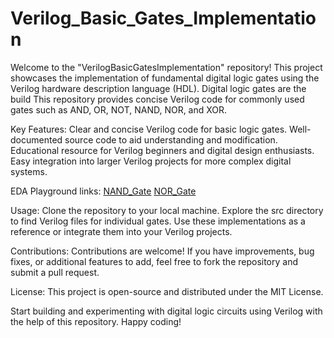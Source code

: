 # Verilog_Basic_Gates_Implementation

Welcome to the "VerilogBasicGatesImplementation" repository! This project showcases the implementation of fundamental digital logic gates using the Verilog hardware description language (HDL). Digital logic gates are the build This repository provides concise Verilog code for commonly used gates such as AND, OR, NOT, NAND, NOR, and XOR.

Key Features:
Clear and concise Verilog code for basic logic gates.
Well-documented source code to aid understanding and modification.
Educational resource for Verilog beginners and digital design enthusiasts.
Easy integration into larger Verilog projects for more complex digital systems.

EDA Playground links:
[NAND_Gate](https://edaplayground.com/x/ZLqK)
[NOR_Gate](https://edaplayground.com/x/NwZz)

Usage:
Clone the repository to your local machine.
Explore the src directory to find Verilog files for individual gates.
Use these implementations as a reference or integrate them into your Verilog projects.

Contributions:
Contributions are welcome! If you have improvements, bug fixes, or additional features to add, feel free to fork the repository and submit a pull request.

License:
This project is open-source and distributed under the MIT License.

Start building and experimenting with digital logic circuits using Verilog with the help of this repository. Happy coding!
